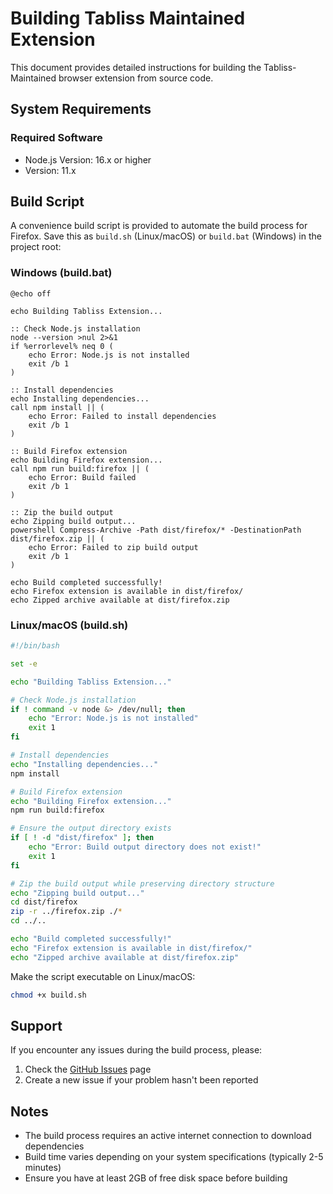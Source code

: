 # Building Tabliss Maintained Extension

This document provides detailed instructions for building the Tabliss-Maintained browser extension from source code.

## System Requirements

### Required Software

- Node.js Version: 16.x or higher
- Version: 11.x

## Build Script

A convenience build script is provided to automate the build process for Firefox. Save this as `build.sh` (Linux/macOS) or `build.bat` (Windows) in the project root:

### Windows (build.bat)

```batch
@echo off

echo Building Tabliss Extension...

:: Check Node.js installation
node --version >nul 2>&1
if %errorlevel% neq 0 (
    echo Error: Node.js is not installed
    exit /b 1
)

:: Install dependencies
echo Installing dependencies...
call npm install || (
    echo Error: Failed to install dependencies
    exit /b 1
)

:: Build Firefox extension
echo Building Firefox extension...
call npm run build:firefox || (
    echo Error: Build failed
    exit /b 1
)

:: Zip the build output
echo Zipping build output...
powershell Compress-Archive -Path dist/firefox/* -DestinationPath dist/firefox.zip || (
    echo Error: Failed to zip build output
    exit /b 1
)

echo Build completed successfully!
echo Firefox extension is available in dist/firefox/
echo Zipped archive available at dist/firefox.zip
```

### Linux/macOS (build.sh)

```bash
#!/bin/bash

set -e

echo "Building Tabliss Extension..."

# Check Node.js installation
if ! command -v node &> /dev/null; then
    echo "Error: Node.js is not installed"
    exit 1
fi

# Install dependencies
echo "Installing dependencies..."
npm install

# Build Firefox extension
echo "Building Firefox extension..."
npm run build:firefox

# Ensure the output directory exists
if [ ! -d "dist/firefox" ]; then
    echo "Error: Build output directory does not exist!"
    exit 1
fi

# Zip the build output while preserving directory structure
echo "Zipping build output..."
cd dist/firefox
zip -r ../firefox.zip ./*
cd ../..

echo "Build completed successfully!"
echo "Firefox extension is available in dist/firefox/"
echo "Zipped archive available at dist/firefox.zip"
```

Make the script executable on Linux/macOS:

```bash
chmod +x build.sh
```

## Support

If you encounter any issues during the build process, please:

1. Check the [GitHub Issues](https://github.com/BookCatKid/tabliss-maintained/issues) page
2. Create a new issue if your problem hasn't been reported

## Notes

- The build process requires an active internet connection to download dependencies
- Build time varies depending on your system specifications (typically 2-5 minutes)
- Ensure you have at least 2GB of free disk space before building
